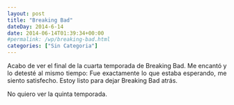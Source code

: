 ```yaml
---
layout: post
title: "Breaking Bad"
dateDay: 2014-6-14
date: 2014-06-14T01:39:34+00:00
#permalink: /wp/breaking-bad.html
categories: ["Sin Categoria"]
---
```


<p style="text-align: justify;">Acabo de ver el final de la cuarta temporada de Breaking Bad. Me encantó y lo detesté al mismo tiempo: Fue exactamente lo que estaba esperando, me siento satisfecho. Estoy listo para dejar Breaking Bad atrás.</p>
<p style="text-align: justify;">No quiero ver la quinta temporada.</p>
